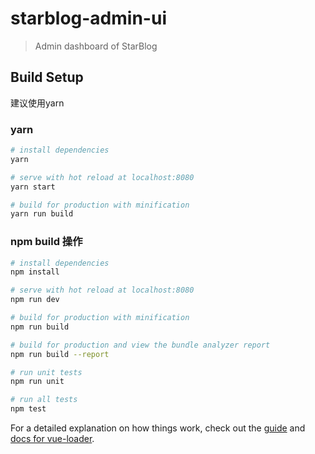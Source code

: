 # starblog-admin-ui

> Admin dashboard of StarBlog

## Build Setup

建议使用yarn

### yarn

```bash
# install dependencies
yarn

# serve with hot reload at localhost:8080
yarn start

# build for production with minification
yarn run build
```

### npm build 操作

```bash
# install dependencies
npm install

# serve with hot reload at localhost:8080
npm run dev

# build for production with minification
npm run build

# build for production and view the bundle analyzer report
npm run build --report

# run unit tests
npm run unit

# run all tests
npm test
```

For a detailed explanation on how things work, check out the [guide](http://vuejs-templates.github.io/webpack/) and [docs for vue-loader](http://vuejs.github.io/vue-loader).
